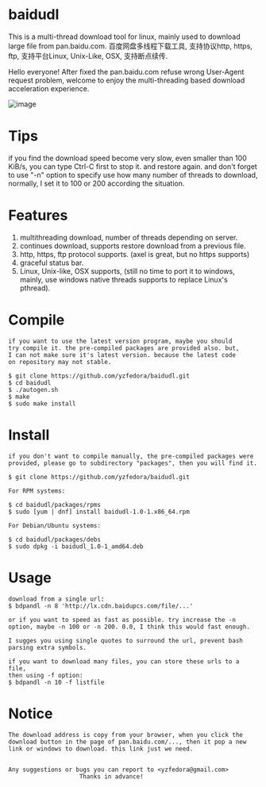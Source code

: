 # baidudl
This is a multi-thread download tool for linux, mainly used to download large
file from pan.baidu.com.
百度网盘多线程下载工具, 支持协议http, https, ftp, 支持平台Linux, Unix-Like,
OSX, 支持断点续传.

Hello everyone! After fixed the pan.baidu.com refuse wrong User-Agent request
problem, welcome to enjoy the multi-threading based download acceleration experience.

![image](https://github.com/yzfedora/baidudl/raw/master/demo.png)

# Tips
if you find the download speed become very slow, even smaller than 100
KiB/s, you can type Ctrl-C first to stop it. and restore again. and don't
forget to use "-n" option to specify use how many number of threads to
download, normally, I set it to 100 or 200 according the situation.


# Features
1. multithreading download, number of threads depending on server.
2. continues download, supports restore download from a previous file.
3. http, https, ftp protocol supports. (axel is great, but no https supports)
4. graceful status bar.
5. Linux, Unix-like, OSX supports, (still no time to port it to windows,
   mainly, use windows native threads supports to replace Linux's pthread).


# Compile
	if you want to use the latest version program, maybe you should
	try compile it. the pre-compiled packages are provided also. but,
	I can not make sure it's latest version. because the latest code
	on repository may not stable.
	
	$ git clone https://github.com/yzfedora/baidudl.git
	$ cd baidudl
	$ ./autogen.sh
	$ make
	$ sudo make install

# Install
	if you don't want to compile manually, the pre-compiled packages were
	provided, please go to subdirectory "packages", then you will find it.

	$ git clone https://github.com/yzfedora/baidudl.git

	For RPM systems:

	$ cd baidudl/packages/rpms
	$ sudo [yum | dnf] install baidudl-1.0-1.x86_64.rpm

	For Debian/Ubuntu systems:

	$ cd baidudl/packages/debs
	$ sudo dpkg -i baidudl_1.0-1_amd64.deb

# Usage
	download from a single url:
	$ bdpandl -n 8 'http://lx.cdn.baidupcs.com/file/...'

	or if you want to speed as fast as possible. try increase the -n
	option, maybe -n 100 or -n 200. 0.0, I think this would fast enough.

	I sugges you using single quotes to surround the url, prevent bash
	parsing extra symbols.

	if you want to download many files, you can store these urls to a file,
	then using -f option:
	$ bdpandl -n 10 -f listfile

# Notice
	The download address is copy from your browser, when you click the
	download button in the page of pan.baidu.com/..., then it pop a new
	link or windows to download. this link just we need.


	Any suggestions or bugs you can report to <yzfedora@gmail.com>
						Thanks in advance!
